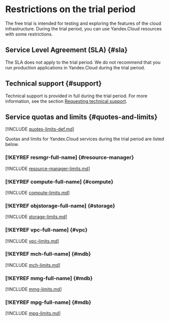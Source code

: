 # Restrictions on the trial period

The free trial is intended for testing and exploring the features of the cloud infrastructure. During the trial period, you can use Yandex.Cloud resources with some restrictions.

## Service Level Agreement (SLA) {#sla}

The SLA does not apply to the trial period. We do not recommend that you run production applications in Yandex.Cloud during the trial period.

## Technical support {#support}

Technical support is provided in full during the trial period. For more information, see the section [Requesting technical support](../../support/overview.md).

## Service quotas and limits {#quotes-and-limits}

[!INCLUDE [quotes-limits-def.md](../../_includes/quotes-limits-def.md)]

Quotas and limits for Yandex.Cloud services during the trial period are listed below.

### [!KEYREF resmgr-full-name] {#resource-manager}

[!INCLUDE [resource-manager-limits.md](../../_includes/resource-manager-limits.md)]

### [!KEYREF compute-full-name] {#compute}

[!INCLUDE [compute-limits.md](../../_includes/compute-limits.md)]

### [!KEYREF objstorage-full-name] {#storage}

[!INCLUDE [storage-limits.md](../../_includes/storage-limits.md)]

### [!KEYREF vpc-full-name] {#vpc}

[!INCLUDE [vpc-limits.md](../../_includes/vpc-limits.md)]

### [!KEYREF mch-full-name] {#mdb}

[!INCLUDE [mch-limits.md](../../_includes/mdb/mch-limits.md)]

### [!KEYREF mmg-full-name] {#mdb}

[!INCLUDE [mmg-limits.md](../../_includes/mdb/mmg-limits.md)]

### [!KEYREF mpg-full-name] {#mdb}

[!INCLUDE [mpg-limits.md](../../_includes/mdb/mpg-limits.md)]

